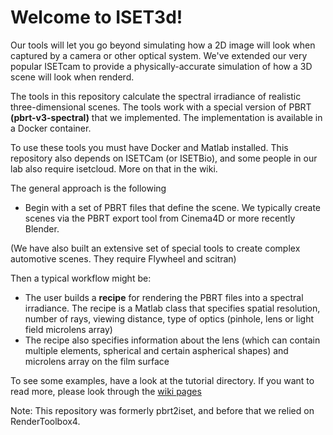 # Welcome to ISET3d!

Our tools will let you go beyond simulating how a 2D image will look when captured by a camera or other optical system. We've extended our very popular ISETcam to provide a physically-accurate simulation of how a 3D scene will look when renderd.

The tools in this repository calculate the spectral irradiance of realistic three-dimensional scenes. The tools work with a special version of PBRT **(pbrt-v3-spectral)** that we implemented.  The implementation is available in a Docker container.

To use these tools you must have Docker and Matlab installed. This repository also depends on ISETCam (or ISETBio), and some people in our lab also require isetcloud.  More on that in the wiki.

The general approach is the following

* Begin with a set of PBRT files that define the scene.  We typically create scenes via the PBRT export tool from Cinema4D or more recently Blender.  

(We have also built an extensive set of special tools to create complex automotive scenes.  They require Flywheel and scitran)

Then a typical workflow might be:

* The user  builds a **recipe** for rendering the PBRT files into a spectral irradiance.  The recipe is a Matlab class that specifies spatial resolution, number of rays, viewing distance, type of optics (pinhole, lens or light field microlens array)
* The recipe also specifies information about the lens (which can contain multiple elements, spherical and certain aspherical shapes) and microlens array on the film surface

To see some examples, have a look at the tutorial directory.  If you want to read more, please look through the [wiki pages](https://github.com/ISET/iset3d/wiki)

Note: This repository was formerly pbrt2iset, and before that we relied on RenderToolbox4. 

